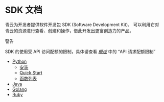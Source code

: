 ---
---

# SDK 文档

青云为开发者提供软件开发包 SDK (Software Development Kit)， 可以利用它对青云的资源进行查看、创建和操作，借此开发出更富创造力的产品。

警告

SDK 的使用受 API 访问配额的限制，具体请查看 [_概述_](../api/common/overview.html#common-overview) 中的 “API 请求配额限制”

*   [Python](python/index.html)
    *   [安装](python/index.html#id1)
    *   [Quick Start](python/index.html#quick-start)
    *   [函数列表](python/index.html#id3)
*   [Java](https://github.com/yunify/qingcloud-sdk-java)
*   [Golang](https://github.com/yunify/qingcloud-sdk-go)
*   [Ruby](https://github.com/yunify/qingcloud-sdk-ruby)
